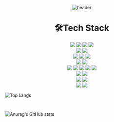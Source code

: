 <div align="center">
  
  ![header](https://capsule-render.vercel.app/api?type=Waving&text=Hi%20there👋,%20I'm%20Nomad!&fontSize=40&color=C5E2FF)
</div>

<div align=center><h1>🛠Tech Stack</h1></div>

<div align=center>
  <!-- language -->
  <img src="https://img.shields.io/badge/C++-00599C?style=flat-badge&logo=C%2B%2B&logoColor=white">
  <img src="https://img.shields.io/badge/java-007396?style=for-the-badge&logo=java&logoColor=white"> 
  <img src="https://img.shields.io/badge/python-3776AB?style=for-the-badge&logo=python&logoColor=white">
  <img src="https://img.shields.io/badge/-Numpy-013243?&logo=NumPy">
  <br>

  <!-- Backend -->
  <img src="https://img.shields.io/badge/spring-6DB33F?style=for-the-badge&logo=spring&logoColor=white"> 
  <img src="https://img.shields.io/badge/springboot-6DB33F?style=for-the-badge&logo=springboot&logoColor=white">
  <br>

  <!-- Database -->
  <img src="https://img.shields.io/badge/oracle-F80000?style=for-the-badge&logo=oracle&logoColor=white"> 
  <img src="https://img.shields.io/badge/mysql-4479A1?style=for-the-badge&logo=mysql&logoColor=white"> 
  <img src="https://img.shields.io/badge/mariaDB-003545?style=for-the-badge&logo=mariaDB&logoColor=white"> 
  <!--<img src="https://img.shields.io/badge/mongoDB-47A248?style=for-the-badge&logo=MongoDB&logoColor=white">-->
  <br>

  <!-- front -->
  <img src="https://img.shields.io/badge/Android-3DDC84?logo=android&logoColor=white">
  <img src="https://img.shields.io/badge/Qt-v6.4.3-khaki?logo=Qt">
  <br>
  <img src="https://img.shields.io/badge/html5-E34F26?style=for-the-badge&logo=html5&logoColor=white"> 
  <img src="https://img.shields.io/badge/css-1572B6?style=for-the-badge&logo=css3&logoColor=white"> 
  <img src="https://img.shields.io/badge/javascript-F7DF1E?style=for-the-badge&logo=javascript&logoColor=black"> 
  <img src="https://img.shields.io/badge/jquery-0769AD?style=for-the-badge&logo=jquery&logoColor=white">
  <img src="https://img.shields.io/badge/react-61DAFB?style=for-the-badge&logo=react&logoColor=black">
  <br>
  
<!--  <img src="https://img.shields.io/badge/react-61DAFB?style=for-the-badge&logo=react&logoColor=black"> 
  <img src="https://img.shields.io/badge/vue.js-4FC08D?style=for-the-badge&logo=vue.js&logoColor=white"> 
  <img src="https://img.shields.io/badge/angular.js-DD0031?style=for-the-badge&logo=angularjs&logoColor=white">
  <img src="https://img.shields.io/badge/node.js-339933?style=for-the-badge&logo=Node.js&logoColor=white">
  <br>-->

  <img src="https://img.shields.io/badge/TensorFlow-FF3F06?style=for-the-badge&logo=tensorflow&logoColor=white">
  <img src="https://img.shields.io/badge/-Keras-D00000?logo=Keras&logoColor=white">

  <br>

  <img src="https://img.shields.io/badge/linux-FCC624?style=for-the-badge&logo=linux&logoColor=black"> 
  <img src="https://img.shields.io/badge/amazonaws-232F3E?style=for-the-badge&logo=amazonaws&logoColor=white"> 
  <br>

  <img src="https://img.shields.io/badge/git-F05032?style=for-the-badge&logo=git&logoColor=white">
  <img src="https://img.shields.io/badge/github-181717?style=for-the-badge&logo=github&logoColor=white">
  <br>


</div>


![Top Langs](https://github-readme-stats.vercel.app/api/top-langs/?username=nomadinsunda&layout=compact)

<br>

![Anurag's GitHub stats](https://github-readme-stats.vercel.app/api?username=nomadinsunda&show_icons=true&theme=transparent)
